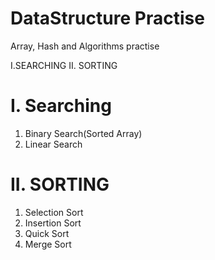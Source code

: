 # DataStructure Practise
Array, Hash and Algorithms practise

I.SEARCHING
II. SORTING

# I. Searching
1. Binary Search(Sorted Array)
2. Linear Search

# II. SORTING
1. Selection Sort
2. Insertion Sort
3. Quick Sort
4. Merge Sort


